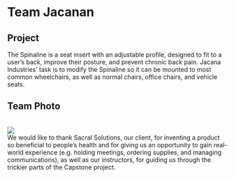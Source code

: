 # Team Jacanan

## Project

The Spinaline is a seat insert with an adjustable profile, designed to fit to a user’s back, improve their posture, and prevent chronic back pain. Jacana Industries’ task is to modify the Spinaline so it can be mounted to most common wheelchairs, as well as normal chairs, office chairs, and vehicle seats.

<div class="block" markdown="1">
<h2>Team Photo</h2>
<br>
<div class="inner-block" markdown="1">
<img src="team-bios-photos/engr/jacanan/photo-team-jacanan.jpg" class="portrait-img">
<br>
We would like to thank Sacral Solutions, our client, for inventing a product so beneficial to people’s health and for giving us an opportunity to gain real-world experience (e.g. holding meetings, ordering supplies, and managing communications), as well as our instructors, for guiding us through the trickier parts of the Capstone project.
</div>
</div>